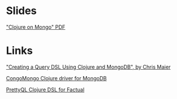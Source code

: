 # Slides

["Clojure on Mongo" PDF](https://github.com/dirtyvagabond/mongola/blob/master/slides/ClojureOnMongo.pdf?raw=true)

# Links

["Creating a Query DSL Using Clojure and MongoDB", by Chris Maier](http://christophermaier.name/blog/2011/07/17/creating-a-query-dsl-using-clojure-and-mongodb)

[CongoMongo Clojure driver for MongoDB](https://github.com/aboekhoff/congomongo)

[PrettyQL Clojure DSL for Factual](https://github.com/dirtyvagabond/pretty-ql)

